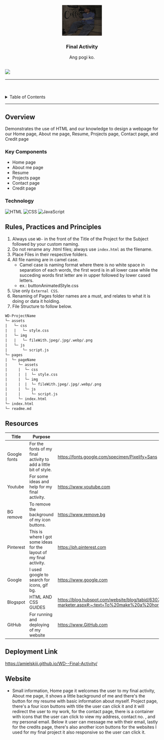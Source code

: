 <a name="readme-top">

<br/>

<br />
<div align="center">
  <a href="https://github.com/Amielskiii/">
  <!-- TODO: If you want to add logo or banner you can add it here -->
    <img src="./assets/images/Amiel pogi.jpg" alt="Amiel" width="130" height="100">
  </a>
<!-- TODO: Change Title to the name of the title of your Project -->
  <h3 align="center">Final Activity</h3>
</div>
<!-- TODO: Make a short description -->
<div align="center">
 Ang pogi ko.
</div>

<br />

<!-- TODO: Change the zyx-0314 into your github username  -->
<!-- TODO: Change the WD-Template-Project into the same name of your folder -->
![](https://visit-counter.vercel.app/counter.png?page=Amielskiii/WD--Final-Activity)

---

<br />
<br />

<!-- TODO: If you want to add more layers for your readme -->
<details>
  <summary>Table of Contents</summary>
  <ol>
    <li>
      <a href="#overview">Overview</a>
      <ol>
        <li>
          <a href="#key-components">Key Components</a>
        </li>
        <li>
          <a href="#technology">Technology</a>
        </li>
      </ol>
    </li>
    <li>
      <a href="#rule,-practices-and-principles">Rules, Practices and Principles</a>
    </li>
    <li>
      <a href="#resources">Resources</a>
    </li>
  </ol>
</details>

---

## Overview

<!-- TODO: To be changed -->
<!-- The following are just sample -->
  Demonstrates the use of HTML and our knowledge to design a webpage for our Home page, About me page, Resume, Projects page, Contact page, and Credit page

### Key Components
<!-- TODO: List of Key Components -->
<!-- The following are just sample -->
- Home page
- About me page
- Resume
- Projects page
- Contact page
- Credit page

### Technology
<!-- TODO: List of Technology Used -->
![HTML](https://img.shields.io/badge/HTML-E34F26?style=for-the-badge&logo=html5&logoColor=white)
![CSS](https://img.shields.io/badge/CSS-1572B6?style=for-the-badge&logo=css3&logoColor=white)
![JavaScript](https://img.shields.io/badge/JavaScript-F7DF1E?style=for-the-badge&logo=javascript&logoColor=white)

## Rules, Practices and Principles
1. Always use `WD-` in the front of the Title of the Project for the Subject followed by your custom naming.
2. Do not rename any .html files; always use `index.html` as the filename.
3. Place Files in their respective folders.
4. All file naming are in camel case.
   - Camel case is naming format where there is no white space in separation of each words, the first word is in all lower case while the succeding words first letter are in upper followed by lower cased letters.
   - ex.: buttonAnimatedStyle.css
5. Use only `External CSS`.
6. Renaming of Pages folder names are a must, and relates to what it is doing or data it holding.
7. File Structure to follow below.

```
WD-ProjectName
└─ assets
|   └─ css
|   |   └─ style.css
|   └─ img
|   |   └─ fileWith.jpeg/.jpg/.webp/.png
|   └─ js
|       └─ script.js
└─ pages
|  └─ pageName
|     └─ assets
|     |  └─ css
|     |  |  └─ style.css
|     |  └─ img
|     |  |  └─ fileWith.jpeg/.jpg/.webp/.png
|     |  └─ js
|     |     └─ script.js
|     └─ index.html
└─ index.html
└─ readme.md
```

## Resources

<!-- TODO: Add References -->
| Title | Purpose | Link |
|-|-|-|
| Google fonts | For the fonts of my final activity to add a little bit of style. | https://fonts.google.com/specimen/Pixelify+Sans |
| Youtube | For some ideas and help for my final activity. | https://www.youtube.com |
| BG remove | To remove the background of my icon buttons. | https://www.remove.bg |
| Pinterest | This is where I got some ideas for the layout of my final activity. | https://ph.pinterest.com |
| Google | I used google to search for icons, gif bg. | https://www.google.com |
| Blogspot  | HTML AND CSS GUIDES | https://blog.hubspot.com/website/blog/tabid/6307/bid/19727/easy-html-tricks-for-the-non-technical-marketer.aspx#:~:text=To%20make%20a%20horizontal%20line%20in%20HTML%2C%20use%20the%20%3Chr,not%20have%20a%20closing%20tag.|
| GitHub | For running and deploying of my website | https://www.GitHub.com |

## Deployment Link

https://amielskiii.github.io/WD--Final-Activity/

## Website
- Small information,
Home page it welcomes the user to my final activity, About me page, it shows a little background of me and there's the button for my resume with basic information about myself.
Project page, there's a four icon buttons with title the user can click it and it will redirect the user to my work, for the contact page, there is a container with icons that the user can click to view my address, contact no. , and my personal email. Below it user can message me with their email, lastly for the credits page, there's also another icon buttons for the websites I used for my final project it also responsive so the user can click it.



